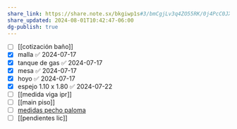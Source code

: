 ```yaml
---
share_link: https://share.note.sx/bkgiwp1s#3/bmCgjLv3q4ZO55RK/0j4PcC0JXmCQ98HLHwXclCeU
share_updated: 2024-08-01T10:42:47-06:00
dg-publish: true
---
```

- [ ] [[cotización baño]]
- [x] malla ✅ 2024-07-17
- [x] tanque de gas ✅ 2024-07-17
- [x] mesa ✅ 2024-07-17
- [x] hoyo ✅ 2024-07-17
- [x] espejo 1.10 x 1.80 ✅ 2024-07-22
- [ ] [[medida viga ipr]]
- [ ] [[main piso]]
- [ ] [medidas pecho paloma](2024-08-01)
- [ ] [[pendientes lic]]

